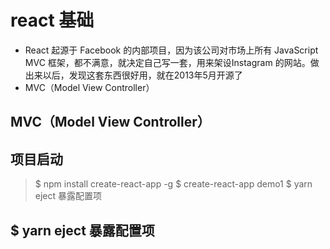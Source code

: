 # react 基础
* React 起源于 Facebook 的内部项目，因为该公司对市场上所有 JavaScript MVC 框架，都不满意，就决定自己写一套，用来架设Instagram 的网站。做出来以后，发现这套东西很好用，就在2013年5月开源了
* MVC（Model View Controller）

## MVC（Model View Controller）

## 项目启动
> $ npm install create-react-app -g 
> $ create-react-app demo1
> $ yarn eject 暴露配置项

## $ yarn eject 暴露配置项
>   



